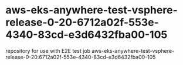 # aws-eks-anywhere-test-vsphere-release-0-20-6712a02f-553e-4340-83cd-e3d6432fba00-105
repository for use with E2E test job aws-eks-anywhere-test-vsphere-release-0-20:6712a02f-553e-4340-83cd-e3d6432fba00-105
